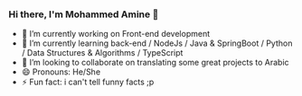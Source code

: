 ### Hi there, I'm Mohammed Amine 👋

- 🔭 I’m currently working on Front-end development
- 🌱 I’m currently learning back-end / NodeJs / Java & SpringBoot / Python / Data Structures & Algorithms / TypeScript
- 👯 I’m looking to collaborate on translating some great projects to Arabic
- 😄 Pronouns: He/She
- ⚡ Fun fact: i can't tell funny facts ;p
<br />
